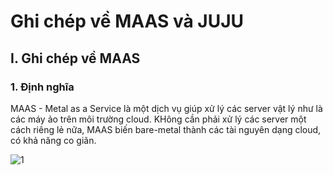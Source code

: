 # Ghi chép về MAAS và JUJU

## I. Ghi chép về MAAS

### 1. Định nghĩa

MAAS - Metal as a Service là một dịch vụ giúp xử lý các server vật lý như là các máy ảo trên môi trường cloud. KHông cần phải xử lý các server một cách riêng lẻ nữa, MAAS biến bare-metal thành các tài nguyên dạng cloud, có khả năng co giãn.

![1](/img/1.jpeg)